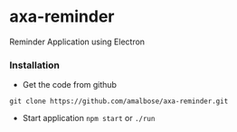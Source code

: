 # axa-reminder
Reminder Application using Electron


### Installation

* Get the code from github
```
git clone https://github.com/amalbose/axa-reminder.git
```

* Start application
`npm start` or `./run`